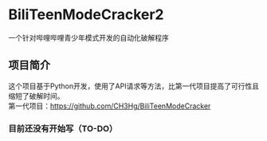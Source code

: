 #  BiliTeenModeCracker2
一个针对哔哩哔哩青少年模式开发的自动化破解程序
## 项目简介
这个项目基于Python开发，使用了API请求等方法，比第一代项目提高了可行性且缩短了破解时间。  
第一代项目：https://github.com/CH3Hg/BiliTeenModeCracker
### 目前还没有开始写（TO-DO）
